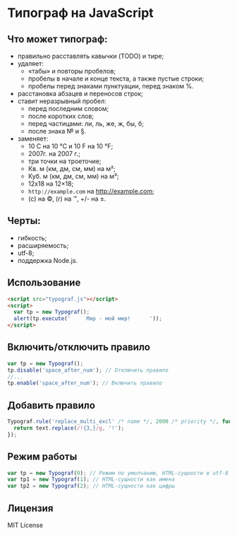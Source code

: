 Типограф на JavaScript
===================

## Что может типограф:
+ правильно расставлять кавычки (TODO) и тире;
+ удаляет:
    + «табы» и повторы пробелов;
    + пробелы в начале и конце текста, а также пустые строки;
    + пробелы перед знаками пунктуации, перед знаком %.
+ расстановка абзацев и переносов строк;
+ ставит неразрывный пробел:
    + перед последним словом;
    + после коротких слов;
    + перед частицами: ли, ль, же, ж, бы, б;
    + после знака № и §.
+ заменяет:
    + 10 C на 10 °С и 10 F на 10 °F;
    + 2007г. на 2007 г.;
    + три точки на троеточие;
    + Кв. м (км, дм, см, мм) на м²;
    + Куб. м (км, дм, см, мм) на м³;
    + 12x18 на 12×18;
    + `http://example.com` на http://example.com;
    + (с) на ©, (r) на ™, +/- на ±.

## Черты:
 + гибкость;
 + расширяемость;
 + utf-8;
 + поддержка Node.js.


## Использование
  ```HTML
<script src="typograf.js"></script>
<script>
    var tp = new Typograf();
    alert(tp.execute('     Мир - мой мир!      '));
</script>
  ```


## Включить/отключить правило
  ```JavaScript
var tp = new Typograf();
tp.disable('space_after_num'); // Отключить правило
//...
tp.enable('space_after_num'); // Включить правило
  ```


## Добавить правило
  ```JavaScript
Typograf.rule('replace_multi_excl' /* name */, 2000 /* priority */, function(text) {
    return text.replace(/!{3,}/g, '!');
});
  ```


## Режим работы
  ```JavaScript
var tp = new Typograf(0); // Режим по умолчанию, HTML-сущности в utf-8
var tp1 = new Typograf(1); // HTML-сущности как имена
var tp2 = new Typograf(2); // HTML-сущности как цифры
  ```


## Лицензия
MIT License
